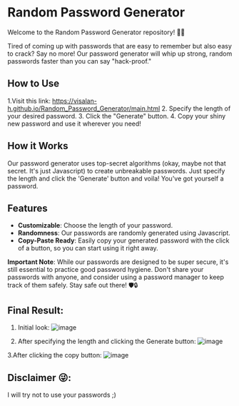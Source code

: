 # Random Password Generator

Welcome to the Random Password Generator repository! 🎩✨

Tired of coming up with passwords that are easy to remember but also easy to crack? Say no more! Our password generator will whip up strong, random passwords faster than you can say "hack-proof."

## How to Use

1.Visit this link: https://visalan-h.github.io/Random_Password_Generator/main.html
2. Specify the length of your desired password.
3. Click the "Generate" button.
4. Copy your shiny new password and use it wherever you need!

## How it Works

Our password generator uses top-secret algorithms (okay, maybe not that secret. It's just Javascript) to create unbreakable passwords. Just specify the length and click the 'Generate' button and voila! You've got yourself a password.

## Features

- **Customizable**: Choose the length of your password.
- **Randomness**: Our passwords are randomly generated using Javascript.
- **Copy-Paste Ready**: Easily copy your generated password with the click of a button, so you can start using it right away.

**Important Note**: While our passwords are designed to be super secure, it's still essential to practice good password hygiene. Don't share your passwords with anyone, and consider using a password manager to keep track of them safely. Stay safe out there! 🛡️🔒

## Final Result:

1. Initial look:
![image](https://github.com/Visalan-H/Random_Password_Generator/assets/152077751/3ece9943-3d6d-40fa-840f-cd81760da636)

2. After specifying the length and clicking the Generate button:
 ![image](https://github.com/Visalan-H/Random_Password_Generator/assets/152077751/b4b49d55-1441-492c-96b7-f42f680fe4ec)

3.After clicking the copy button:
 ![image](https://github.com/Visalan-H/Random_Password_Generator/assets/152077751/6851858d-4d77-42e5-95ae-2d71e16f3a6d)

## Disclaimer 😜:
I will try not to use your passwords ;)
